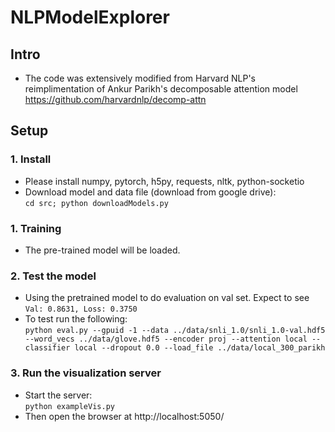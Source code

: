 # NLPModelExplorer

## Intro
- The code was extensively modified from Harvard NLP's reimplimentation of Ankur Parikh's decomposable attention model https://github.com/harvardnlp/decomp-attn

## Setup

### 1. Install
- Please install numpy, pytorch, h5py, requests, nltk, python-socketio
- Download model and data file (download from google drive):  
   `cd src; python downloadModels.py`

### 1. Training
- The pre-trained model will be loaded.

### 2. Test the model
- Using the pretrained model to do evaluation on val set. Expect to see `Val: 0.8631, Loss: 0.3750`
- To test run the following:  
  `python eval.py --gpuid -1 --data ../data/snli_1.0/snli_1.0-val.hdf5 --word_vecs ../data/glove.hdf5 --encoder proj --attention local --classifier local --dropout 0.0 --load_file ../data/local_300_parikh`



### 3. Run the visualization server
 - Start the server:  
   `python exampleVis.py`
 - Then open the browser at http://localhost:5050/
